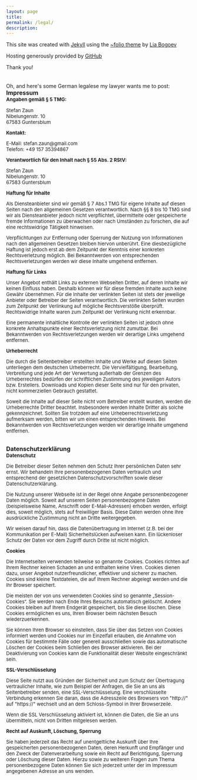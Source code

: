 ```yaml
---
layout: page
title:
permalink: /legal/
description:
---
```

This site was created with [Jekyll](http://jekyllrb.com/) using the [~folio theme](https://github.com/bogoli/-folio) by [Lia Bogoev](http://liabogoev.com/)

Hosting generously provided by [GitHub](https://github.com/)

Thank you!
<br><br><br>
Oh, and here's some German legalese my lawyer wants me to post:
<br>
<font size="3">
<b>Impressum</b></font><font size="2"> <br> <b>Angaben gem&auml;&szlig; &sect; 5 TMG:</b> 

<p>
<span style="unicode-bidi:bidi-override; direction: rtl;">nuaZ nafetS<br>01 .rtsnegnulebiN<br>mulbsretnuG 38576</span>
</p>
<span style="unicode-bidi:bidi-override; direction: rtl;"><b>:tkatnoK</b></span>
<p>
<span style="unicode-bidi:bidi-override; direction: rtl;">moc.liamg@nuaz.nafets :liaM-E<br>76849353 751 94+ :nofeleT</span>
</p>

<b>Verantwortlich f&uuml;r den Inhalt nach &sect; 55 Abs. 2
RStV:</b> 
<p>
<span style="unicode-bidi:bidi-override; direction: rtl;">nuaZ nafetS<br>01 .rtsnegnulebiN<br>mulbsretnuG 38576</span>
</p>




<b>Haftung f&uuml;r Inhalte</b> <p>Als Diensteanbieter sind wir gem&auml;&szlig;
&sect; 7 Abs.1 TMG f&uuml;r eigene Inhalte auf diesen Seiten nach den allgemeinen Gesetzen
verantwortlich. Nach &sect;&sect; 8 bis 10 TMG sind wir als Diensteanbieter jedoch nicht verpflichtet,
&uuml;bermittelte oder gespeicherte fremde Informationen zu &uuml;berwachen oder nach
Umst&auml;nden zu forschen, die auf eine rechtswidrige T&auml;tigkeit hinweisen.</p> <p>
Verpflichtungen zur Entfernung oder Sperrung der Nutzung von Informationen nach den allgemeinen
Gesetzen bleiben hiervon unber&uuml;hrt. Eine diesbez&uuml;gliche Haftung ist jedoch erst ab dem
Zeitpunkt der Kenntnis einer konkreten Rechtsverletzung m&ouml;glich. Bei Bekanntwerden von
entsprechenden Rechtsverletzungen werden wir diese Inhalte umgehend entfernen.</p> <b>Haftung
f&uuml;r Links</b> <p>Unser Angebot enth&auml;lt Links zu externen Webseiten Dritter, auf deren
Inhalte wir keinen Einfluss haben. Deshalb k&ouml;nnen wir f&uuml;r diese fremden Inhalte auch keine
Gew&auml;hr &uuml;bernehmen. F&uuml;r die Inhalte der verlinkten Seiten ist stets der jeweilige Anbieter
oder Betreiber der Seiten verantwortlich. Die verlinkten Seiten wurden zum Zeitpunkt der Verlinkung auf
m&ouml;gliche Rechtsverst&ouml;&szlig;e &uuml;berpr&uuml;ft. Rechtswidrige Inhalte waren zum
Zeitpunkt der Verlinkung nicht erkennbar.</p> <p>Eine permanente inhaltliche Kontrolle der verlinkten
Seiten ist jedoch ohne konkrete Anhaltspunkte einer Rechtsverletzung nicht zumutbar. Bei
Bekanntwerden von Rechtsverletzungen werden wir derartige Links umgehend entfernen.</p> <b>
Urheberrecht</b> <p>Die durch die Seitenbetreiber erstellten Inhalte und Werke auf diesen Seiten
unterliegen dem deutschen Urheberrecht. Die Vervielf&auml;ltigung, Bearbeitung, Verbreitung und jede
Art der Verwertung au&szlig;erhalb der Grenzen des Urheberrechtes bed&uuml;rfen der schriftlichen
Zustimmung des jeweiligen Autors bzw. Erstellers. Downloads und Kopien dieser Seite sind nur f&uuml;r
den privaten, nicht kommerziellen Gebrauch gestattet.</p> <p>Soweit die Inhalte auf dieser Seite nicht
vom Betreiber erstellt wurden, werden die Urheberrechte Dritter beachtet. Insbesondere werden Inhalte
Dritter als solche gekennzeichnet. Sollten Sie trotzdem auf eine Urheberrechtsverletzung aufmerksam
werden, bitten wir um einen entsprechenden Hinweis. Bei Bekanntwerden von Rechtsverletzungen
werden wir derartige Inhalte umgehend entfernen.</p></font>


<br>
<font size="3">
<b>Datenschutzerkl&auml;rung</b></font> <font size="2"><br><b>Datenschutz</b> <p>Die Betreiber dieser Seiten nehmen
den Schutz Ihrer pers&ouml;nlichen Daten sehr ernst. Wir behandeln Ihre personenbezogenen Daten
vertraulich und entsprechend der gesetzlichen Datenschutzvorschriften sowie dieser
Datenschutzerkl&auml;rung.</p> <p>Die Nutzung unserer Webseite ist in der Regel ohne Angabe
personenbezogener Daten m&ouml;glich. Soweit auf unseren Seiten personenbezogene Daten
(beispielsweise Name, Anschrift oder E-Mail-Adressen) erhoben werden, erfolgt dies, soweit
m&ouml;glich, stets auf freiwilliger Basis. Diese Daten werden ohne Ihre ausdr&uuml;ckliche Zustimmung
nicht an Dritte weitergegeben.</p> <p>Wir weisen darauf hin, dass die Daten&uuml;bertragung im Internet
(z.B. bei der Kommunikation per E-Mail) Sicherheitsl&uuml;cken aufweisen kann. Ein l&uuml;ckenloser
Schutz der Daten vor dem Zugriff durch Dritte ist nicht m&ouml;glich.</p> <b>
Cookies</b> <p>Die Internetseiten verwenden teilweise so genannte Cookies. Cookies richten auf Ihrem
Rechner keinen Schaden an und enthalten keine Viren. Cookies dienen dazu, unser Angebot
nutzerfreundlicher, effektiver und sicherer zu machen. Cookies sind kleine Textdateien, die auf Ihrem
Rechner abgelegt werden und die Ihr Browser speichert.</p> <p>Die meisten der von uns verwendeten
Cookies sind so genannte „Session-Cookies“. Sie werden nach Ende Ihres Besuchs automatisch
gel&ouml;scht. Andere Cookies bleiben auf Ihrem Endger&auml;t gespeichert, bis Sie diese l&ouml;schen.
Diese Cookies erm&ouml;glichen es uns, Ihren Browser beim n&auml;chsten Besuch
wiederzuerkennen.</p> <p>Sie k&ouml;nnen Ihren Browser so einstellen, dass Sie &uuml;ber das Setzen
von Cookies informiert werden und Cookies nur im Einzelfall erlauben, die Annahme von Cookies f&uuml;r
bestimmte F&auml;lle oder generell ausschlie&szlig;en sowie das automatische L&ouml;schen der
Cookies beim Schlie&szlig;en des Browser aktivieren. Bei der Deaktivierung von Cookies kann die
Funktionalit&auml;t dieser Website eingeschr&auml;nkt sein.</p> <b>SSL-Verschl&uuml;sselung</b> <p>Diese Seite
nutzt aus Gr&uuml;nden der Sicherheit und zum Schutz der &Uuml;bertragung vertraulicher Inhalte, wie
zum Beispiel der Anfragen, die Sie an uns als Seitenbetreiber senden, eine SSL-Verschl&uuml;sselung.
Eine verschl&uuml;sselte Verbindung erkennen Sie daran, dass die Adresszeile des Browsers von
&quot;http://&quot; auf &quot;https://&quot; wechselt und an dem Schloss-Symbol in Ihrer
Browserzeile.</p> <p>Wenn die SSL Verschl&uuml;sselung aktiviert ist, k&ouml;nnen die Daten, die Sie
an uns &uuml;bermitteln, nicht von Dritten mitgelesen werden.</p> <b>Recht auf
Auskunft, L&ouml;schung, Sperrung</b> <p>Sie haben jederzeit das Recht auf unentgeltliche Auskunft
&uuml;ber Ihre gespeicherten personenbezogenen Daten, deren Herkunft und Empf&auml;nger und den
Zweck der Datenverarbeitung sowie ein Recht auf Berichtigung, Sperrung oder L&ouml;schung dieser
Daten. Hierzu sowie zu weiteren Fragen zum Thema personenbezogene Daten k&ouml;nnen Sie sich
jederzeit unter der im Impressum angegebenen Adresse an uns wenden.</p>
